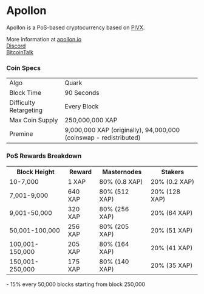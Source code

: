 Apollon
=====================================

Apollon is a PoS-based cryptocurrency based on [PIVX](https://github.com/PIVX-Project/PIVX).

More information at 
[apollon.io](http://www.apollon.io)  
[Discord](https://discordapp.com/invite/t3ZwaSW)  
[BitcoinTalk](https://bitcointalk.org/index.php?topic=3058895.0)  

### Coin Specs
<table>
<tr><td>Algo</td><td>Quark</td></tr>
<tr><td>Block Time</td><td>90 Seconds</td></tr>
<tr><td>Difficulty Retargeting</td><td>Every Block</td></tr>
<tr><td>Max Coin Supply</td><td>250,000,000 XAP</td></tr>
<tr><td>Premine</td><td>9,000,000 XAP (originally), 94,000,000 (coinswap - redistributed)</td></tr>
</table>

### PoS Rewards Breakdown

<table>
<th>Block Height</th><th>Reward</th><th>Masternodes</th><th>Stakers</th>
<tr><td>10-7,000</td><td>1 XAP</td><td>80% (0.8 XAP)</td><td>20% (0.2 XAP)</td></tr>
<tr><td>7,001-9,000</td><td>640 XAP</td><td>80% (512 XAP)</td><td>20% (128 XAP)</td></tr>
<tr><td>9,001-50,000</td><td>320 XAP</td><td>80% (256 XAP)</td><td>20% (64 XAP)</td></tr>
<tr><td>50,001-100,000</td><td>256 XAP</td><td>80% (205 XAP)</td><td>20% (51 XAP)</td></tr>
<tr><td>100,001-150,000</td><td>205 XAP</td><td>80% (164 XAP)</td><td>20% (41 XAP)</td></tr>
<tr><td>150,001-250,000</td><td>175 XAP</td><td>80% (140 XAP)</td><td>20% (35 XAP)</td></tr>
</table>
- 15% every 50,000 blocks starting from block 250,000
